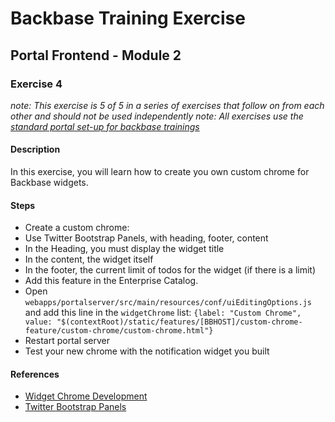 # Backbase Training Exercise

## Portal Frontend - Module 2

### Exercise 4

_note: This exercise is 5 of 5 in a series of exercises that follow on from each other and should not be used independently_
_note: All exercises use the [standard portal set-up for backbase trainings](https://my.backbase.com/resources/how-to-guides/getting-your-first-launchpad-based-portal-set-up/)_

#### Description

In this exercise, you will learn how to create you own custom chrome for Backbase widgets.

#### Steps

 - Create a custom chrome:
  - Use Twitter Bootstrap Panels, with heading, footer, content
  - In the Heading, you must display the widget title
  - In the content, the widget itself
  - In the footer, the current limit of todos for the widget (if there is a limit)
 - Add this feature in the Enterprise Catalog.
 - Open `webapps/portalserver/src/main/resources/conf/uiEditingOptions.js` and add this line in the `widgetChrome` list: `{label: "Custom Chrome", value: "$(contextRoot)/static/features/[BBHOST]/custom-chrome-feature/custom-chrome/custom-chrome.html"}`
 - Restart portal server
 - Test your new chrome with the notification widget you built

#### References

 - [Widget Chrome Development](https://my.backbase.com/docs/product-documentation/documentation/portal/5.6.1/widgets_chrome.html)
 - [Twitter Bootstrap Panels](http://getbootstrap.com/components/#panels)
 
 
